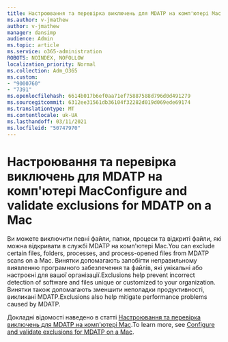 ```yaml
---
title: Настроювання та перевірка виключень для MDATP на комп'ютері Mac
ms.author: v-jmathew
author: v-jmathew
manager: dansimp
audience: Admin
ms.topic: article
ms.service: o365-administration
ROBOTS: NOINDEX, NOFOLLOW
localization_priority: Normal
ms.collection: Adm_O365
ms.custom:
- "9000760"
- "7391"
ms.openlocfilehash: 6614b017b6ef0aa71ef75887588d796d0d491279
ms.sourcegitcommit: 6312ee31561db36104f32282d019d069ede69174
ms.translationtype: MT
ms.contentlocale: uk-UA
ms.lasthandoff: 03/11/2021
ms.locfileid: "50747970"
---
```

# <a name="configure-and-validate-exclusions-for-mdatp-on-a-mac"></a><span data-ttu-id="2a0da-102">Настроювання та перевірка виключень для MDATP на комп'ютері Mac</span><span class="sxs-lookup"><span data-stu-id="2a0da-102">Configure and validate exclusions for MDATP on a Mac</span></span>

<span data-ttu-id="2a0da-103">Ви можете виключити певні файли, папки, процеси та відкриті файли, які можна відкривати в службі MDATP на комп'ютері Mac.</span><span class="sxs-lookup"><span data-stu-id="2a0da-103">You can exclude certain files, folders, processes, and process-opened files from MDATP scans on a Mac.</span></span> <span data-ttu-id="2a0da-104">Винятки допомагають запобігти неправильному виявленню програмного забезпечення та файлів, які унікальні або настроєні для вашої організації.</span><span class="sxs-lookup"><span data-stu-id="2a0da-104">Exclusions help prevent incorrect detection of software and files unique or customized to your organization.</span></span> <span data-ttu-id="2a0da-105">Винятки також допомагають зменшити неполадки продуктивності, викликані MDATP.</span><span class="sxs-lookup"><span data-stu-id="2a0da-105">Exclusions also help mitigate performance problems caused by MDATP.</span></span>

<span data-ttu-id="2a0da-106">Докладні відомості наведено в статті [Настроювання та перевірка виключень для MDATP на комп'ютері Mac](https://go.microsoft.com/fwlink/?linkid=2144616).</span><span class="sxs-lookup"><span data-stu-id="2a0da-106">To learn more, see [Configure and validate exclusions for MDATP on a Mac](https://go.microsoft.com/fwlink/?linkid=2144616).</span></span>
